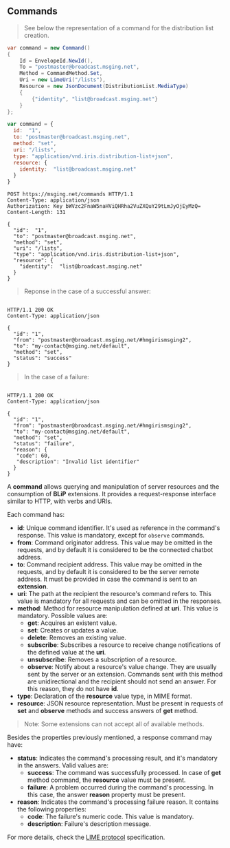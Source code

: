 ## Commands

> See below the representation of a command for the distribution list creation.

```csharp
var command = new Command()
{
    Id = EnvelopeId.NewId(),
    To = "postmaster@broadcast.msging.net",
    Method = CommandMethod.Set,
    Uri = new LimeUri("/lists"),
    Resource = new JsonDocument(DistributionList.MediaType)
    {
        {"identity", "list@broadcast.msging.net"}
    }
};
```

```javascript
var command = {
  id:  "1",
  to: "postmaster@broadcast.msging.net",
  method: "set",
  uri: "/lists",
  type: "application/vnd.iris.distribution-list+json",
  resource: {
    identity:  "list@broadcast.msging.net"
  }
} 
```

```http
POST https://msging.net/commands HTTP/1.1
Content-Type: application/json
Authorization: Key bWVzc2FnaW5naHViQHRha2VuZXQuY29tLmJyOjEyMzQ=
Content-Length: 131

{
  "id":  "1",
  "to": "postmaster@broadcast.msging.net",
  "method": "set",
  "uri": "/lists",
  "type": "application/vnd.iris.distribution-list+json",
  "resource": {
    "identity":  "list@broadcast.msging.net"
  }
} 
```

<blockquote class="lang-specific csharp">
<p>Reponse in the case of a successful answer:</p>
</blockquote>


```http

HTTP/1.1 200 OK
Content-Type: application/json

{
  "id": "1",
  "from": "postmaster@broadcast.msging.net/#hmgirismsging2",
  "to": "my-contact@msging.net/default",
  "method": "set",
  "status": "success"
} 
```
<blockquote class="lang-specific csharp">
<p>In the case of a failure:</p>
</blockquote>

```http

HTTP/1.1 200 OK
Content-Type: application/json

{
  "id": "1",
  "from": "postmaster@broadcast.msging.net/#hmgirismsging2",
  "to": "my-contact@msging.net/default",
  "method": "set",
  "status": "failure",
  "reason": {
   "code": 60,
   "description": "Invalid list identifier"
  }
} 
```

A **command** allows querying and manipulation of server resources and the consumption of **BLiP** extensions. It provides a request-response interface similar to HTTP, with verbs and URIs.

Each command has:

- **id**: Unique command identifier. It's used as reference in the command's response. This value is mandatory, except for `observe` commands.
- **from**: Command originator address. This value may be omitted in the requests, and by default it is considered to be the connected chatbot address.
- **to**: Command recipient address. This value may be omitted in the requests, and by default it is considered to be the server remote address. It must be provided in case the command is sent to an **extension**.
- **uri**: The path at the recipient the resource's command refers to. This value is mandatory for all requests and can be omitted in the responses.
- **method**: Method for resource manipulation defined at **uri**. This value is mandatory. Possible values are:
  * **get**: Acquires an existent value.
  * **set**: Creates or updates a value.
  * **delete**: Removes an existing value.
  * **subscribe**: Subscribes a resource to receive change notifications of the defined value at the **uri**.
  * **unsubscribe**: Removes a subscription of a resource. 
  * **observe**: Notify about a resource's value change. They are usually sent by the server or an extension. Commands sent with this method are unidirectional and the recipient should not send an answer. For this reason, they do not have **id**.
- **type**: Declaration of the **resource** value type, in MIME format.
- **resource**: JSON resource representation. Must be present in requests of **set** and **observe** methods and success answers of **get** method.

> Note: Some extensions can not accept all of available methods.

Besides the properties previously mentioned, a response command may have:

- **status**: Indicates the command's processing result, and it's mandatory in the answers. Valid values are:
  * **success**: The command was successfully processed. In case of **get** method command, the **resource** value must be present.
  * **failure**: A problem occurred during the command's processing. In this case, the answer **reason** property must be present.
- **reason**: Indicates the command's processing failure reason. It contains the following properties:
  * **code**: The failure's numeric code. This value is mandatory.
  * **description**: Failure's description message.

For more details, check the [LIME protocol](http://limeprotocol.org/index.html#notification) specification.
